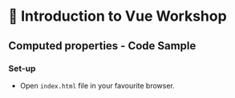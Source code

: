 # 💪 Introduction to Vue Workshop

## Computed properties - Code Sample

### Set-up

- Open `index.html` file in your favourite browser.
